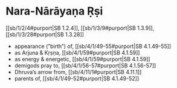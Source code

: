 # Nara-Nārāyaṇa Ṛṣi

[[sb/1/2/4#purport|SB 1.2.4]], [[sb/1/3/9#purport|SB 1.3.9]], [[sb/1/3/28#purport|SB 1.3.28]]

* appearance (”birth”) of, [[sb/4/1/49-55#purport|SB 4.1.49-55]]
* as Arjuna & Kṛṣṇa, [[sb/4/1/59#purport|SB 4.1.59]]
* as energy & energetic, [[sb/4/1/59#purport|SB 4.1.59]]
* demigods pray to, [[sb/4/1/56-57#purport|SB 4.1.56-57]]
* Dhruva’s arrow from, [[sb/4/11/1#purport|SB 4.11.1]]
* parents of, [[sb/4/1/49-52#purport|SB 4.1.49-52]]

